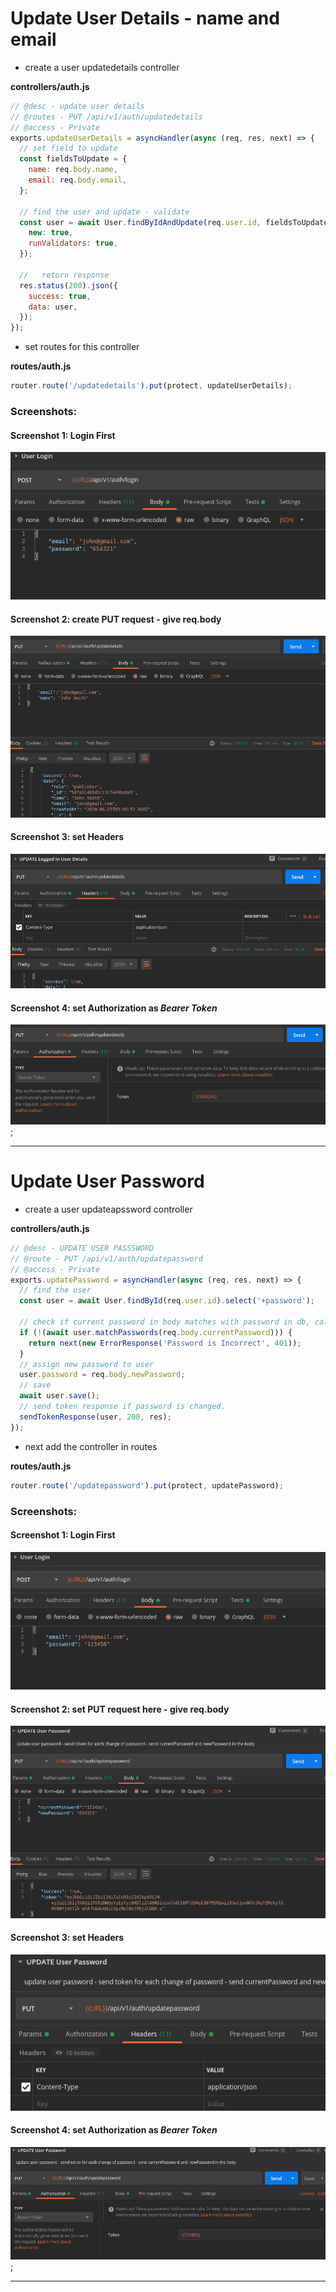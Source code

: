 # Update User Details - name and email

- create a user updatedetails controller

**controllers/auth.js**

```javascript
// @desc - update user details
// @routes - PUT /api/v1/auth/updatedetails
// @access - Private
exports.updateUserDetails = asyncHandler(async (req, res, next) => {
  // set field to update
  const fieldsToUpdate = {
    name: req.body.name,
    email: req.body.email,
  };

  // find the user and update - validate
  const user = await User.findByIdAndUpdate(req.user.id, fieldsToUpdate, {
    new: true,
    runValidators: true,
  });

  //   return response
  res.status(200).json({
    success: true,
    data: user,
  });
});
```

- set routes for this controller

**routes/auth.js**

```javascript
router.route('/updatedetails').put(protect, updateUserDetails);
```

### Screenshots:

#### Screenshot 1: Login First

![image](./screenshots/postman_22.png 'image')

#### Screenshot 2: create PUT request - give req.body

![image](./screenshots/postman_18.png 'image')

#### Screenshot 3: set Headers

![image](./screenshots/postman_19.png 'image')

#### Screenshot 4: set Authorization as _Bearer Token_

![image](./screenshots/postman_20.png 'image');

---

# Update User Password

- create a user updateapssword controller

**controllers/auth.js**

```javascript
// @desc - UPDATE USER PASSSWORD
// @route - PUT /api/v1/auth/updatepassword
// @access - Private
exports.updatePassword = asyncHandler(async (req, res, next) => {
  // find the user
  const user = await User.findById(req.user.id).select('+password');

  // check if current password in body matches with password in db, call matchPassword method in middleware
  if (!(await user.matchPasswords(req.body.currentPassword))) {
    return next(new ErrorResponse('Password is Incorrect', 401));
  }
  // assign new password to user
  user.password = req.body.newPassword;
  // save
  await user.save();
  // send token response if password is changed.
  sendTokenResponse(user, 200, res);
});
```

- next add the controller in routes

**routes/auth.js**

```javascript
router.route('/updatepassword').put(protect, updatePassword);
```

### Screenshots:

#### Screenshot 1: Login First

![image](./screenshots/postman_23.png 'image')

#### Screenshot 2: set PUT request here - give req.body

![image](./screenshots/postman14.png 'image')

#### Screenshot 3: set Headers

![image](./screenshots/postman_17.png 'image')

#### Screenshot 4: set Authorization as _Bearer Token_

![image](./screenshots/postman_16.png 'image');

---

